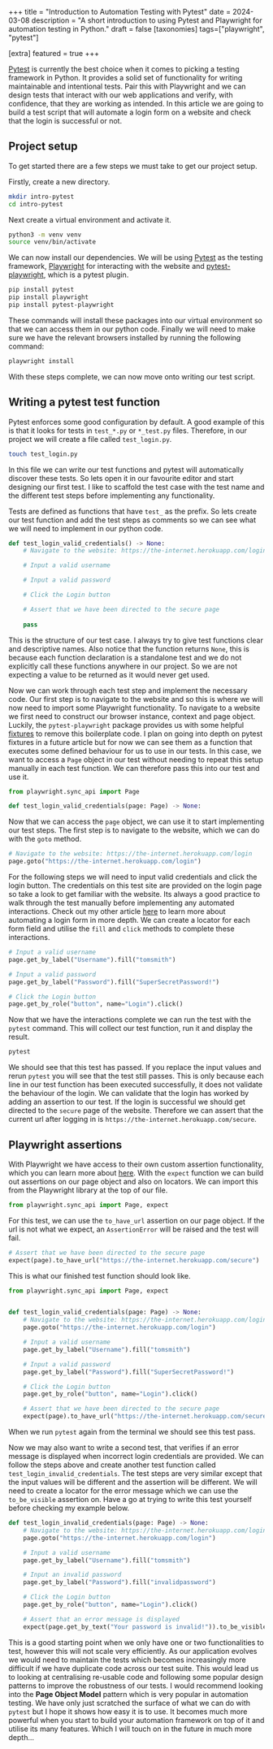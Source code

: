 +++
title = "Introduction to Automation Testing with Pytest"
date = 2024-03-08
description = "A short introduction to using Pytest and Playwright for automation testing in Python."
draft = false
[taxonomies]
tags=["playwright", "pytest"]

[extra]
featured = true
+++

[Pytest](https://docs.pytest.org/en/stable/) is currently the best choice when it comes to picking a testing framework in Python. It provides a solid set of functionality for writing maintainable and intentional tests. Pair this with Playwright and we can design tests that interact with our web applications and verify, with confidence, that they are working as intended. In this article we are going to build a test script that will automate a login form on a website and check that the login is successful or not. 

## Project setup

To get started there are a few steps we must take to get our project setup.

Firstly, create a new directory.

```sh
mkdir intro-pytest
cd intro-pytest
```

Next create a virtual environment and activate it.

```sh
python3 -m venv venv
source venv/bin/activate  
```

We can now install our dependencies. We will be using [Pytest](https://docs.pytest.org/en/stable) as the testing framework, [Playwright](https://playwright.dev/python/) for interacting with the website and [pytest-playwright](https://pypi.org/project/pytest-playwright/), which is a pytest plugin.

```sh
pip install pytest
pip install playwright
pip install pytest-playwright
```

These commands will install these packages into our virtual environment so that we can access them in our python code. Finally we will need to make sure we have the relevant browsers installed by running the following command:

```sh
playwright install
```

With these steps complete, we can now move onto writing our test script.

## Writing a pytest test function

Pytest enforces some good configuration by default. A good example of this is that it looks for tests in `test_*.py` or `*_test.py` files. Therefore, in our project we will create a file called `test_login.py`.

```sh
touch test_login.py
```

In this file we can write our test functions and pytest will automatically discover these tests. So lets open it in our favourite editor and start designing our first test. I like to scaffold the test case with the test name and the different test steps before implementing any functionality.

Tests are defined as functions that have `test_` as the prefix. So lets create our test function and add the test steps as comments so we can see what we will need to implement in our python code.

```python
def test_login_valid_credentials() -> None:
    # Navigate to the website: https://the-internet.herokuapp.com/login

    # Input a valid username

    # Input a valid password

    # Click the Login button

    # Assert that we have been directed to the secure page
    
    pass
```

This is the structure of our test case. I always try to give test functions clear and descriptive names. Also notice that the function returns `None`, this is because each function declaration is a standalone test and we do not explicitly call these functions anywhere in our project. So we are not expecting a value to be returned as it would never get used.

Now we can work through each test step and implement the necessary code. Our first step is to navigate to the website and so this is where we will now need to import some Playwright functionality. To navigate to a website we first need to construct our browser instance, context and page object. Luckily, the `pytest-playwright` package provides us with some helpful [fixtures](https://docs.pytest.org/en/stable/explanation/fixtures.html) to remove this boilerplate code. I plan on going into depth on pytest fixtures in a future article but for now we can see them as a function that executes some defined behaviour for us to use in our tests. In this case, we want to access a `Page` object in our test without needing to repeat this setup manually in each test function. We can therefore pass this into our test and use it.

```python
from playwright.sync_api import Page

def test_login_valid_credentials(page: Page) -> None:
```

Now that we can access the `page` object, we can use it to start implementing our test steps. The first step is to navigate to the website, which we can do with the `goto` method.

```python
# Navigate to the website: https://the-internet.herokuapp.com/login
page.goto("https://the-internet.herokuapp.com/login")
```

For the following steps we will need to input valid credentials and click the login button. The credentials on this test site are provided on the login page so take a look to get familiar with the website. Its always a good practice to walk through the test manually before implementing any automated interactions. Check out my other article [here]("https://lewi.dev/blog/automating-a-login-form-with-python-and-playwright/") to learn more about automating a login form in more depth. We can create a locator for each form field and utilise the `fill` and `click` methods to complete these interactions.

```python
# Input a valid username
page.get_by_label("Username").fill("tomsmith")

# Input a valid password
page.get_by_label("Password").fill("SuperSecretPassword!")

# Click the Login button
page.get_by_role("button", name="Login").click()
```

Now that we have the interactions complete we can run the test with the `pytest` command. This will collect our test function, run it and display the result.

```sh
pytest
```

We should see that this test has passed. If you replace the input values and rerun `pytest` you will see that the test still passes. This is only because each line in our test function has been executed successfully, it does not validate the behaviour of the login. We can validate that the login has worked by adding an assertion to our test. If the login is successful we should get directed to the `secure` page of the website. Therefore we can assert that the current url after logging in is `https://the-internet.herokuapp.com/secure`.

## Playwright assertions
With Playwright we have access to their own custom assertion functionality, which you can learn more about [here](https://playwright.dev/python/docs/test-assertions). With the `expect` function we can build out assertions on our page object and also on locators. We can import this from the Playwright library at the top of our file.

```python
from playwright.sync_api import Page, expect
```

For this test, we can use the `to_have_url` assertion on our page object. If the url is not what we expect, an `AssertionError` will be raised and the test will fail.

```python
# Assert that we have been directed to the secure page
expect(page).to_have_url("https://the-internet.herokuapp.com/secure")
```

This is what our finished test function should look like.

```python
from playwright.sync_api import Page, expect


def test_login_valid_credentials(page: Page) -> None:
    # Navigate to the website: https://the-internet.herokuapp.com/login
    page.goto("https://the-internet.herokuapp.com/login")

    # Input a valid username
    page.get_by_label("Username").fill("tomsmith")

    # Input a valid password
    page.get_by_label("Password").fill("SuperSecretPassword!")

    # Click the Login button
    page.get_by_role("button", name="Login").click()

    # Assert that we have been directed to the secure page
    expect(page).to_have_url("https://the-internet.herokuapp.com/secure")
```

When we run `pytest` again from the terminal we should see this test pass.

Now we may also want to write a second test, that verifies if an error message is displayed when incorrect login credentials are provided. We can follow the steps above and create another test function called `test_login_invalid_credentials`. The test steps are very similar except that the input values will be different and the assertion will be different. We will need to create a locator for the error message which we can use the `to_be_visible` assertion on. Have a go at trying to write this test yourself before checking my example below.

```python
def test_login_invalid_credentials(page: Page) -> None:
    # Navigate to the website: https://the-internet.herokuapp.com/login
    page.goto("https://the-internet.herokuapp.com/login")

    # Input a valid username
    page.get_by_label("Username").fill("tomsmith")

    # Input an invalid password
    page.get_by_label("Password").fill("invalidpassword")

    # Click the Login button
    page.get_by_role("button", name="Login").click()

    # Assert that an error message is displayed
    expect(page.get_by_text("Your password is invalid!")).to_be_visible()
```

This is a good starting point when we only have one or two functionalities to test, however this will not scale very efficiently. As our application evolves we would need to maintain the tests which becomes increasingly more difficult if we have duplicate code across our test suite. This would lead us to looking at centralising re-usable code and following some popular design patterns to improve the robustness of our tests. I would recommend looking into the **Page Object Model** pattern which is very popular in automation testing. We have only just scratched the surface of what we can do with `pytest` but I hope it shows how easy it is to use. It becomes much more powerful when you start to build your automation framework on top of it and utilise its many features. Which I will touch on in the future in much more depth...
